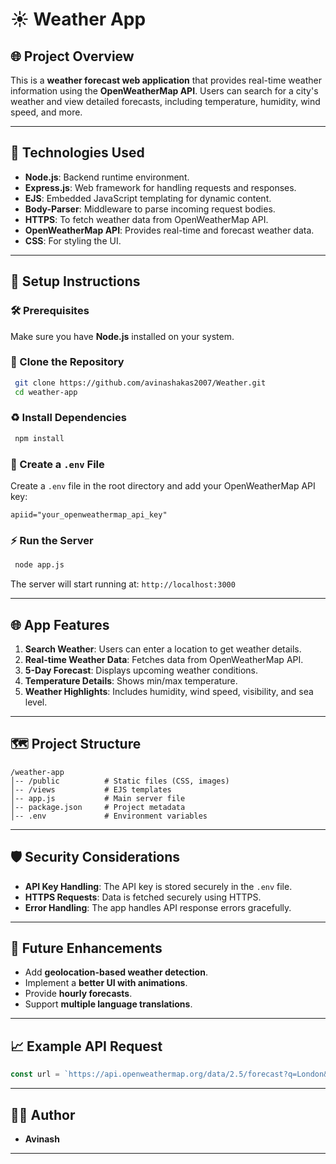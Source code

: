 # ☀️ **Weather App**

## 🌐 **Project Overview**

This is a **weather forecast web application** that provides real-time weather information using the **OpenWeatherMap API**. Users can search for a city's weather and view detailed forecasts, including temperature, humidity, wind speed, and more.

---

## 🔧 **Technologies Used**

- **Node.js**: Backend runtime environment.
- **Express.js**: Web framework for handling requests and responses.
- **EJS**: Embedded JavaScript templating for dynamic content.
- **Body-Parser**: Middleware to parse incoming request bodies.
- **HTTPS**: To fetch weather data from OpenWeatherMap API.
- **OpenWeatherMap API**: Provides real-time and forecast weather data.
- **CSS**: For styling the UI.

---

## 💪 **Setup Instructions**

### 🛠️ Prerequisites

Make sure you have **Node.js** installed on your system.

### 📂 Clone the Repository

```bash
 git clone https://github.com/avinashakas2007/Weather.git
 cd weather-app
```

### ♻️ Install Dependencies

```bash
 npm install
```

### 📃 Create a `.env` File

Create a `.env` file in the root directory and add your OpenWeatherMap API key:

```env
apiid="your_openweathermap_api_key"
```

### ⚡ Run the Server

```bash
 node app.js
```

The server will start running at: `http://localhost:3000`

---

## 🌐 **App Features**

1. **Search Weather**: Users can enter a location to get weather details.
2. **Real-time Weather Data**: Fetches data from OpenWeatherMap API.
3. **5-Day Forecast**: Displays upcoming weather conditions.
4. **Temperature Details**: Shows min/max temperature.
5. **Weather Highlights**: Includes humidity, wind speed, visibility, and sea level.

---

## 🗺 **Project Structure**

```
/weather-app
│-- /public          # Static files (CSS, images)
│-- /views           # EJS templates
│-- app.js           # Main server file
│-- package.json     # Project metadata
│-- .env             # Environment variables
```

---

## 🛡️ **Security Considerations**

- **API Key Handling**: The API key is stored securely in the `.env` file.
- **HTTPS Requests**: Data is fetched securely using HTTPS.
- **Error Handling**: The app handles API response errors gracefully.

---

## 🌟 **Future Enhancements**

- Add **geolocation-based weather detection**.
- Implement a **better UI with animations**.
- Provide **hourly forecasts**.
- Support **multiple language translations**.

---

## 📈 **Example API Request**

```javascript
const url = `https://api.openweathermap.org/data/2.5/forecast?q=London&cnt=7&units=metric&appid=${process.env.apiid}`;
```

---

## 👨‍💻 **Author**

- **Avinash**

---

